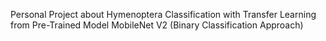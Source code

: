 Personal Project about Hymenoptera Classification with Transfer Learning from Pre-Trained Model MobileNet V2 (Binary Classification Approach)
